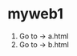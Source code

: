 <h1>myweb1</h1>
<ol>
  <li>
    Go to -> <a herf="https://github.com/chanheehan0630/myweb1/a.html">a.html</a>
  </li>
  <li>
    Go to -> <a herf="https://github.com/chanheehan0630/myweb1/b.html">b.html</a>
  </li>
</ol>
